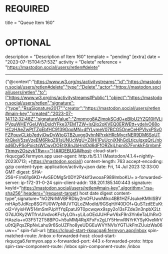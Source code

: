 
# REQUIRED
title = "Queue Item 160"
# OPTIONAL
description = "Description of Item 160"
template = "pending"
[extra]
date = "2023-07-15T04:57:53Z"
activity = "Delete"
reference = "https://mastodon.social/users/retlen#delete"

---
{"@context":"https://www.w3.org/ns/activitystreams","id":"https://mastodon.social/users/retlen#delete","type":"Delete","actor":"https://mastodon.social/users/retlen","to":["https://www.w3.org/ns/activitystreams#Public"],"object":"https://mastodon.social/users/retlen","signature":{"type":"RsaSignature2017","creator":"https://mastodon.social/users/retlen#main-key","created":"2023-07-14T12:32:48Z","signatureValue":"Zmpmcg8AZlmpkSCd0+eBlbU2YZQ10lfVLjPVquWHEYGeUWsDsldYFke37EMTZW+lsQIo2oKVEQ0ERWEtt+ydelvO68oHCzHAeZwPtTZgEbfHC9139GqoMN+dfYLvmeV07BCG5OneCeHPVlvxPSv0FZPouvCLkb7edyjOwDyWtoGTB2uvgg3yhnNPrxkHRcMycrNER9DM6SoUTKtQkeV5zeVzeEM6RkgZ91sUNUcWgU+Z8Hi1PuUcnjXNhGdLtjcuIgxqQrL/nbad6DvPSoPoictsWCwvDOEtIX8nJbHrdOd6dFfORZkjLhpniS7FvnkkF4rnbmF11rmqy2OszykTRw=="}}##DEBUG##host: cloud-start-rkqucga6.fermyon.app
user-agent: http.rb/5.1.1 (Mastodon/4.1.4+nightly-20230713; +https://mastodon.social/)
content-length: 763
accept-encoding: gzip
content-type: application/activity+json
date: Fri, 14 Jul 2023 12:33:00 GMT
digest: SHA-256=F/m61p6KD+AvSEOMg5r0DY2P4kif3wooaF989lmboKU=
x-forwarded-server: ip-172-31-0-24
spin-client-addr: 138.201.185.140:443
signature: keyId="https://mastodon.social/users/retlen#main-key",algorithm="rsa-sha256",headers="(request-target) host date digest content-type",signature="hO2NrMiVBFRDby2mOFUwxMlkc4BB1HZFJsukeKMhISBVmHAp5JdKcp8SGYU0W7pNIUVTQLoZModld/9GSqH/f40DOf+QuSTzdEEuKtol2+VyisHW514mSmPJpYfYqEpatJ9T0pcwqwx9spy2o13sFZde3n3npbX2LtG7dJOKy2WTfrvUIvdvoKFs1yLOh+yLiLoOEdJUHFwV6xF9n3Yn6eTaLlhRvOHAszIa+v03F5T2T58BPO+h5uMMj4RqXFxFx2gLlY5HmvRNYrKYSyKlveMrVu0tQjPqsZRpNvLahu9r6SoUZFho8yeUDGEuWVYNVlxYGTlJkFmZUuizWa06uw=="
spin-full-url: https://cloud-start-rkqucga6.fermyon.app/inbox
spin-matched-route: /inbox
x-forwarded-host: cloud-start-rkqucga6.fermyon.app
x-forwarded-port: 443
x-forwarded-proto: https
spin-raw-component-route: /inbox
spin-component-route: /inbox


